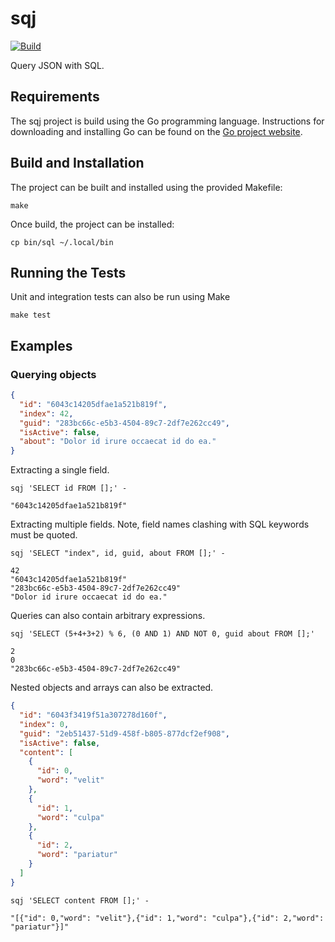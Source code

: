 # sqj

[![Build](https://github.com/progbits/sqj/actions/workflows/build.yaml/badge.svg?branch=main)](https://github.com/progbits/sqj/actions/workflows/build.yaml)

Query JSON with SQL.

## Requirements

The sqj project is build using the Go programming language. Instructions for
downloading and installing Go can be found on the
[Go project website](https://golang.org/dl/).

## Build and Installation

The project can be built and installed using the provided Makefile:

```shell
make
```

Once build, the project can be installed:

```shell
cp bin/sql ~/.local/bin
```

## Running the Tests

Unit and integration tests can also be run using Make

```shell
make test
```

## Examples

### Querying objects

```json
{
  "id": "6043c14205dfae1a521b819f",
  "index": 42,
  "guid": "283bc66c-e5b3-4504-89c7-2df7e262cc49",
  "isActive": false,
  "about": "Dolor id irure occaecat id do ea."
}
```

Extracting a single field.

```shell
sqj 'SELECT id FROM [];' -

"6043c14205dfae1a521b819f"
```

Extracting multiple fields. Note, field names clashing with SQL keywords must be quoted.

```shell
sqj 'SELECT "index", id, guid, about FROM [];' -

42
"6043c14205dfae1a521b819f"
"283bc66c-e5b3-4504-89c7-2df7e262cc49"
"Dolor id irure occaecat id do ea."
```

Queries can also contain arbitrary expressions.

```shell
sqj 'SELECT (5+4+3+2) % 6, (0 AND 1) AND NOT 0, guid about FROM [];'

2
0
"283bc66c-e5b3-4504-89c7-2df7e262cc49"
```

Nested objects and arrays can also be extracted.

```json
{
  "id": "6043f3419f51a307278d160f",
  "index": 0,
  "guid": "2eb51437-51d9-458f-b805-877dcf2ef908",
  "isActive": false,
  "content": [
    {
      "id": 0,
      "word": "velit"
    },
    {
      "id": 1,
      "word": "culpa"
    },
    {
      "id": 2,
      "word": "pariatur"
    }
  ]
}
```

```shell
sqj 'SELECT content FROM [];' -

"[{"id": 0,"word": "velit"},{"id": 1,"word": "culpa"},{"id": 2,"word": "pariatur"}]"
```
